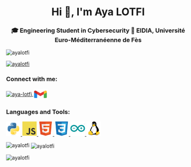 <h1 align="center">Hi 👋, I'm Aya LOTFI</h1>
<h3 align="center">🎓 Engineering Student in Cybersecurity 📍 EIDIA, Université Euro-Méditerranéenne de Fès</h3>

<p align="left"> 
  <img src="https://komarev.com/ghpvc/?username=ayalotfi&label=Profile%20views&color=0e75b6&style=flat" alt="ayalotfi" /> 
</p>

<p align="left"> 
  <a href="https://github.com/ryo-ma/github-profile-trophy">
    <img src="https://github-profile-trophy.vercel.app/?username=ayalotfi" alt="ayalotfi" />
  </a> 
</p>

<h3 align="left">Connect with me:</h3>
<p align="left">
  <a href="https://linkedin.com/in/aya-lotfi" target="blank">
    <img align="center" src="https://raw.githubusercontent.com/rahuldkjain/github-profile-readme-generator/master/src/images/icons/Social/linked-in-alt.svg" alt="aya-lotfi" height="30" width="40" />
  </a>
  <a href="mailto:aya.lotfi@example.com" target="blank">
    <img align="center" src="https://raw.githubusercontent.com/rahuldkjain/github-profile-readme-generator/master/src/images/icons/Social/gmail.svg" alt="email" height="30" width="40" />
  </a>
</p>

<h3 align="left">Languages and Tools:</h3>
<p align="left">
  <a href="https://www.python.org/" target="_blank" rel="noreferrer"> 
    <img src="https://raw.githubusercontent.com/devicons/devicon/master/icons/python/python-original.svg" alt="python" width="40" height="40"/> 
  </a> 
  <a href="https://developer.mozilla.org/en-US/docs/Web/JavaScript" target="_blank" rel="noreferrer"> 
    <img src="https://raw.githubusercontent.com/devicons/devicon/master/icons/javascript/javascript-original.svg" alt="javascript" width="40" height="40"/> 
  </a> 
  <a href="https://www.w3.org/html/" target="_blank" rel="noreferrer"> 
    <img src="https://raw.githubusercontent.com/devicons/devicon/master/icons/html5/html5-original.svg" alt="html5" width="40" height="40"/> 
  </a> 
  <a href="https://www.w3.org/Style/CSS/" target="_blank" rel="noreferrer"> 
    <img src="https://raw.githubusercontent.com/devicons/devicon/master/icons/css3/css3-original.svg" alt="css3" width="40" height="40"/> 
  </a> 
  <a href="https://www.arduino.cc/" target="_blank" rel="noreferrer"> 
    <img src="https://raw.githubusercontent.com/devicons/devicon/master/icons/arduino/arduino-original.svg" alt="arduino" width="40" height="40"/> 
  </a> 
  <a href="https://www.linux.org/" target="_blank" rel="noreferrer"> 
    <img src="https://raw.githubusercontent.com/devicons/devicon/master/icons/linux/linux-original.svg" alt="linux" width="40" height="40"/> 
  </a>
</p>

<p>
  <img align="left" src="https://github-readme-stats.vercel.app/api/top-langs?username=ayalotfi&show_icons=true&locale=en&layout=compact" alt="ayalotfi" />
</p>

<p>&nbsp;<img align="center" src="https://github-readme-stats.vercel.app/api?username=ayalotfi&show_icons=true&locale=en" alt="ayalotfi" /></p>

<p>
  <img align="center" src="https://github-readme-streak-stats.herokuapp.com/?user=ayalotfi&" alt="ayalotfi" />
</p>
